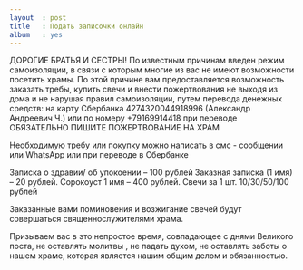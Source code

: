 ```yaml
---
layout  : post
title   : Подать записочки онлайн 
album   : yes
---
```

ДОРОГИЕ БРАТЬЯ И СЕСТРЫ!
По известным причинам введен режим самоизоляции,  в связи с которым многие из вас не имеют возможности посетить храмы. По этой причине вам предоставляется возможность заказать требы, купить свечи и внести пожертвования не выходя из дома и не нарушая правил самоизоляции, путем перевода денежных средств:
на карту Сбербанка 4274320044918996 (Александр Андреевич Ч.) или по номеру +79169914418
при переводе ОБЯЗАТЕЛЬНО ПИШИТЕ ПОЖЕРТВОВАНИЕ НА ХРАМ

Необходимую требу или покупку можно написать в смс - сообщении или WhatsApp  или при переводе в Сбербанке

Записка о здравии/ об упокоении – 100 рублей
Заказная записка (1 имя) – 20 рублей.
Сорокоуст 1 имя – 400 рублей.
Свечи за 1 шт. 10/30/50/100 рублей

Заказанные вами поминовения и возжигание свечей будут совершаться священнослужителями храма.

Призываем вас в это непростое время, совпадающее с днями Великого поста, не оставлять молитвы , не падать духом, не оставлять заботы о нашем храме, которая является нашим общим делом и обязанностью.
